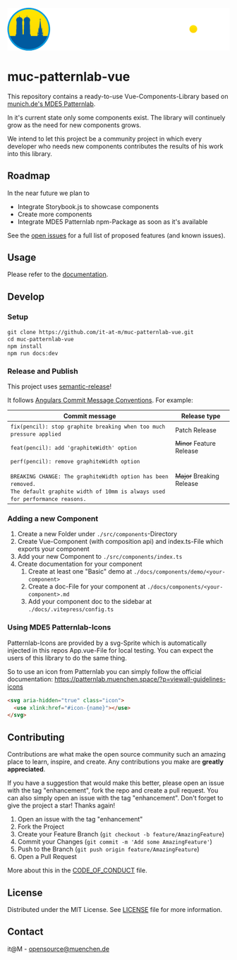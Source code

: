 ![logo-footer-muenchen-de.svg](docs/images/logo-footer-muenchen-de.svg)

# muc-patternlab-vue

This repository contains a ready-to-use Vue-Components-Library based on [munich.de's MDE5 Patternlab](https://patternlab.muenchen.space/).

In it's current state only some components exist. The library will continuely grow as the need for new components grows.

We intend to let this project be a community project in which every developer who needs new components contributes the results of his work into this library.

## Roadmap

In the near future we plan to

- Integrate Storybook.js to showcase components
- Create more components
- Integrate MDE5 Patternlab npm-Package as soon as it's available

See the [open issues](#) for a full list of proposed features (and known issues).

## Usage

Please refer to the [documentation](docs/guide/index.md).

## Develop

### Setup

```shell
git clone https://github.com/it-at-m/muc-patternlab-vue.git
cd muc-patternlab-vue
npm install
npm run docs:dev
```

### Release and Publish

This project uses [semantic-release](https://github.com/semantic-release/semantic-release)!

It follows [Angulars Commit Message Conventions](https://github.com/angular/angular/blob/main/CONTRIBUTING.md#-commit-message-format). For example:

| Commit message                                                                                                                                                                                   | Release type               |
| ------------------------------------------------------------------------------------------------------------------------------------------------------------------------------------------------ | -------------------------- |
| `fix(pencil): stop graphite breaking when too much pressure applied`                                                                                                                             | Patch Release              |
| `feat(pencil): add 'graphiteWidth' option`                                                                                                                                                       | ~~Minor~~ Feature Release  |
| `perf(pencil): remove graphiteWidth option`<br><br>`BREAKING CHANGE: The graphiteWidth option has been removed.`<br>`The default graphite width of 10mm is always used for performance reasons.` | ~~Major~~ Breaking Release |

### Adding a new Component

1. Create a new Folder under `./src/components`-Directory
2. Create Vue-Component (with composition api) and index.ts-File which exports your component
3. Add your new Component to `./src/components/index.ts`
4. Create documentation for your component
   1. Create at least one "Basic" demo at `./docs/components/demo/<your-component>`
   2. Create a doc-File for your component at `./docs/components/<your-component>.md`
   3. Add your component doc to the sidebar at `./docs/.vitepress/config.ts`

### Using MDE5 Patternlab-Icons

Patternlab-Icons are provided by a svg-Sprite which is automatically injected in this repos App.vue-File for local testing. You can expect the users of this library to do the same thing.

So to use an icon from Patternlab you can simply follow the official documentation: https://patternlab.muenchen.space/?p=viewall-guidelines-icons

```html
<svg aria-hidden="true" class="icon">
  <use xlink:href="#icon-{name}"></use>
</svg>
```

## Contributing

Contributions are what make the open source community such an amazing place to learn, inspire, and create. Any contributions you make are **greatly appreciated**.

If you have a suggestion that would make this better, please open an issue with the tag "enhancement", fork the repo and create a pull request. You can also simply open an issue with the tag "enhancement".
Don't forget to give the project a star! Thanks again!

1. Open an issue with the tag "enhancement"
2. Fork the Project
3. Create your Feature Branch (`git checkout -b feature/AmazingFeature`)
4. Commit your Changes (`git commit -m 'Add some AmazingFeature'`)
5. Push to the Branch (`git push origin feature/AmazingFeature`)
6. Open a Pull Request

More about this in the [CODE_OF_CONDUCT](/CODE_OF_CONDUCT.md) file.


## License

Distributed under the MIT License. See [LICENSE](LICENSE) file for more information.


## Contact

it@M - opensource@muenchen.de
